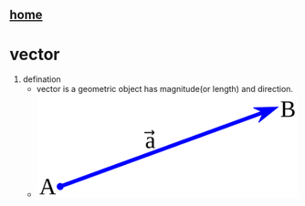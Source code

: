 ## [home](https://gaojiabit.github.io/)
# vector
1. defination
	- vector is a geometric object has magnitude(or length) and direction.
    - ![A vector pointing from A to B](Vector_from_A_to_B.svg.png)
